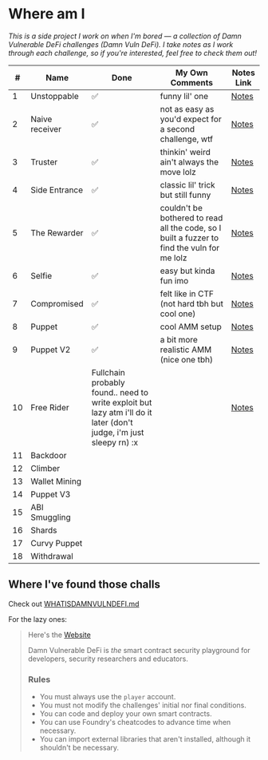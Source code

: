 # Where am I

_This is a side project I work on when I'm bored — a collection of Damn Vulnerable DeFi challenges (Damn Vuln DeFi).
I take notes as I work through each challenge, so if you're interested, feel free to check them out!_

| #  | Name           | Done | My Own Comments | Notes Link                            |
| -- | -------------- | ---- | -------- | ------------------------------------- |
| 1  | Unstoppable    | ✅    |    funny lil' one      | [Notes](test/unstoppable/Notes.md)    |
| 2  | Naive receiver | ✅    |    not as easy as you'd expect for a second challenge, wtf     | [Notes](test/naive-receiver/Notes.md) |
| 3  | Truster        | ✅    |    thinkin' weird ain't always the move lolz     | [Notes](test/truster/Notes.md)        |
| 4  | Side Entrance  | ✅    |    classic lil' trick but still funny     | [Notes](test/side-entrance/Notes.md)  |
| 5  | The Rewarder   | ✅    |    couldn't be bothered to read all the code, so I built a fuzzer to find the vuln for me lolz      | [Notes](test/the-rewarder/Notes.md)   |
| 6  | Selfie         | ✅    |    easy but kinda fun imo      | [Notes](test/selfie/Notes.md)         |
| 7  | Compromised    | ✅    |    felt like in CTF (not hard tbh but cool one)      | [Notes](test/compromised/Notes.md)    |
| 8  | Puppet         | ✅    |    cool AMM setup      | [Notes](test/puppet/Notes.md)         |
| 9  | Puppet V2      | ✅    |    a bit more realistic AMM (nice one tbh)      | [Notes](test/puppet-v2/Notes.md)      |
| 10 | Free Rider     | Fullchain probably found.. need to write exploit but lazy atm i'll do it later (don't judge, i'm just sleepy rn) :x     |          |  [Notes](test/free-rider/Notes.md)                                     |
| 11 | Backdoor       |      |          |                                       |
| 12 | Climber        |      |          |                                       |
| 13 | Wallet Mining  |      |          |                                       |
| 14 | Puppet V3      |      |          |                                       |
| 15 | ABI Smuggling  |      |          |                                       |
| 16 | Shards         |      |          |                                       |
| 17 | Curvy Puppet   |      |          |                                       |
| 18 | Withdrawal     |      |          |                                       |

## Where I've found those challs

Check out [WHATISDAMNVULNDEFI.md](WHATISDAMNVULNDEFI.md)

For the lazy ones:

> 
> Here's the [Website](https://www.damnvulnerabledefi.xyz/)
>
> Damn Vulnerable DeFi is _the_ smart contract security playground for developers, security researchers and educators.
>
> ### Rules
> 
> - You must always use the `player` account.
> - You must not modify the challenges' initial nor final conditions.
> - You can code and deploy your own smart contracts.
> - You can use Foundry's cheatcodes to advance time when necessary.
> - You can import external libraries that aren't installed, although it shouldn't be necessary.